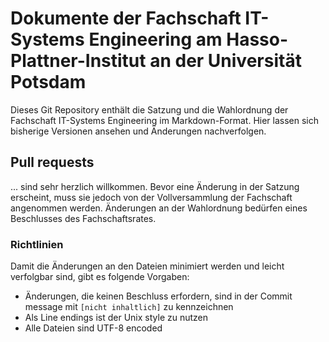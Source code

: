 # Dokumente der Fachschaft IT-Systems Engineering am Hasso-Plattner-Institut an der Universität Potsdam

Dieses Git Repository enthält die Satzung und die Wahlordnung der Fachschaft IT-Systems Engineering im Markdown-Format. Hier lassen sich bisherige Versionen ansehen und Änderungen nachverfolgen.


## Pull requests

... sind sehr herzlich willkommen.
Bevor eine Änderung in der Satzung erscheint, muss sie jedoch von der Vollversammlung der Fachschaft angenommen werden.
Änderungen an der Wahlordnung bedürfen eines Beschlusses des Fachschaftsrates.


### Richtlinien

Damit die Änderungen an den Dateien minimiert werden und leicht verfolgbar sind, gibt es folgende Vorgaben:

* Änderungen, die keinen Beschluss erfordern, sind in der Commit message mit `[nicht inhaltlich]` zu kennzeichnen
* Als Line endings ist der Unix style zu nutzen
* Alle Dateien sind UTF-8 encoded
